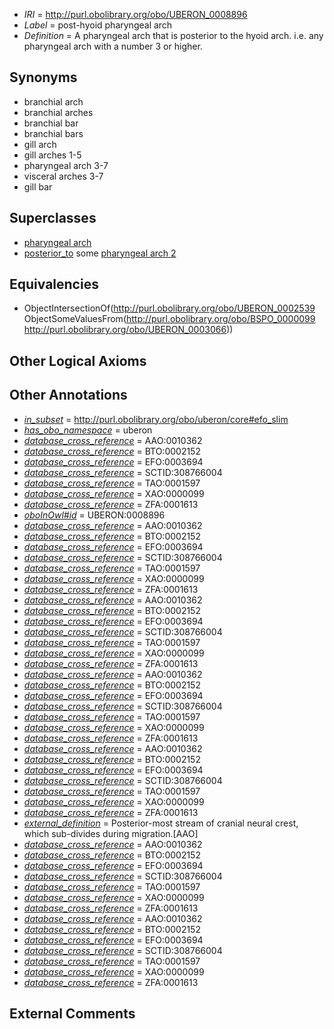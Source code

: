  * *IRI* = http://purl.obolibrary.org/obo/UBERON_0008896
 * *Label* = post-hyoid pharyngeal arch
 * *Definition* = A pharyngeal arch that is posterior to the hyoid arch. i.e. any pharyngeal arch with a number 3 or higher.

## Synonyms

 * branchial arch
 * branchial arches
 * branchial bar
 * branchial bars
 * gill arch
 * gill arches 1-5
 * pharyngeal arch 3-7
 * visceral arches 3-7
 * gill bar

## Superclasses

 * [pharyngeal arch](../../UBERON/39/UBERON_0002539.md)
 * [posterior_to](../../BSPO/99/BSPO_0000099.md) some [pharyngeal arch 2](../../UBERON/66/UBERON_0003066.md)

## Equivalencies

 * ObjectIntersectionOf(<http://purl.obolibrary.org/obo/UBERON_0002539> ObjectSomeValuesFrom(<http://purl.obolibrary.org/obo/BSPO_0000099> <http://purl.obolibrary.org/obo/UBERON_0003066>))

## Other Logical Axioms


## Other Annotations

 * *[in_subset](../../et/oboInOwl#inSubset.md)* = http://purl.obolibrary.org/obo/uberon/core#efo_slim
 * *[has_obo_namespace](../../ce/oboInOwl#hasOBONamespace.md)* = uberon
 * *[database_cross_reference](../../ef/oboInOwl#hasDbXref.md)* = AAO:0010362
 * *[database_cross_reference](../../ef/oboInOwl#hasDbXref.md)* = BTO:0002152
 * *[database_cross_reference](../../ef/oboInOwl#hasDbXref.md)* = EFO:0003694
 * *[database_cross_reference](../../ef/oboInOwl#hasDbXref.md)* = SCTID:308766004
 * *[database_cross_reference](../../ef/oboInOwl#hasDbXref.md)* = TAO:0001597
 * *[database_cross_reference](../../ef/oboInOwl#hasDbXref.md)* = XAO:0000099
 * *[database_cross_reference](../../ef/oboInOwl#hasDbXref.md)* = ZFA:0001613
 * *[oboInOwl#id](../../id/oboInOwl#id.md)* = UBERON:0008896
 * *[database_cross_reference](../../ef/oboInOwl#hasDbXref.md)* = AAO:0010362
 * *[database_cross_reference](../../ef/oboInOwl#hasDbXref.md)* = BTO:0002152
 * *[database_cross_reference](../../ef/oboInOwl#hasDbXref.md)* = EFO:0003694
 * *[database_cross_reference](../../ef/oboInOwl#hasDbXref.md)* = SCTID:308766004
 * *[database_cross_reference](../../ef/oboInOwl#hasDbXref.md)* = TAO:0001597
 * *[database_cross_reference](../../ef/oboInOwl#hasDbXref.md)* = XAO:0000099
 * *[database_cross_reference](../../ef/oboInOwl#hasDbXref.md)* = ZFA:0001613
 * *[database_cross_reference](../../ef/oboInOwl#hasDbXref.md)* = AAO:0010362
 * *[database_cross_reference](../../ef/oboInOwl#hasDbXref.md)* = BTO:0002152
 * *[database_cross_reference](../../ef/oboInOwl#hasDbXref.md)* = EFO:0003694
 * *[database_cross_reference](../../ef/oboInOwl#hasDbXref.md)* = SCTID:308766004
 * *[database_cross_reference](../../ef/oboInOwl#hasDbXref.md)* = TAO:0001597
 * *[database_cross_reference](../../ef/oboInOwl#hasDbXref.md)* = XAO:0000099
 * *[database_cross_reference](../../ef/oboInOwl#hasDbXref.md)* = ZFA:0001613
 * *[database_cross_reference](../../ef/oboInOwl#hasDbXref.md)* = AAO:0010362
 * *[database_cross_reference](../../ef/oboInOwl#hasDbXref.md)* = BTO:0002152
 * *[database_cross_reference](../../ef/oboInOwl#hasDbXref.md)* = EFO:0003694
 * *[database_cross_reference](../../ef/oboInOwl#hasDbXref.md)* = SCTID:308766004
 * *[database_cross_reference](../../ef/oboInOwl#hasDbXref.md)* = TAO:0001597
 * *[database_cross_reference](../../ef/oboInOwl#hasDbXref.md)* = XAO:0000099
 * *[database_cross_reference](../../ef/oboInOwl#hasDbXref.md)* = ZFA:0001613
 * *[database_cross_reference](../../ef/oboInOwl#hasDbXref.md)* = AAO:0010362
 * *[database_cross_reference](../../ef/oboInOwl#hasDbXref.md)* = BTO:0002152
 * *[database_cross_reference](../../ef/oboInOwl#hasDbXref.md)* = EFO:0003694
 * *[database_cross_reference](../../ef/oboInOwl#hasDbXref.md)* = SCTID:308766004
 * *[database_cross_reference](../../ef/oboInOwl#hasDbXref.md)* = TAO:0001597
 * *[database_cross_reference](../../ef/oboInOwl#hasDbXref.md)* = XAO:0000099
 * *[database_cross_reference](../../ef/oboInOwl#hasDbXref.md)* = ZFA:0001613
 * *[external_definition](../../UBPROP/01/UBPROP_0000001.md)* = Posterior-most stream of cranial neural crest, which sub-divides during migration.[AAO]
 * *[database_cross_reference](../../ef/oboInOwl#hasDbXref.md)* = AAO:0010362
 * *[database_cross_reference](../../ef/oboInOwl#hasDbXref.md)* = BTO:0002152
 * *[database_cross_reference](../../ef/oboInOwl#hasDbXref.md)* = EFO:0003694
 * *[database_cross_reference](../../ef/oboInOwl#hasDbXref.md)* = SCTID:308766004
 * *[database_cross_reference](../../ef/oboInOwl#hasDbXref.md)* = TAO:0001597
 * *[database_cross_reference](../../ef/oboInOwl#hasDbXref.md)* = XAO:0000099
 * *[database_cross_reference](../../ef/oboInOwl#hasDbXref.md)* = ZFA:0001613
 * *[database_cross_reference](../../ef/oboInOwl#hasDbXref.md)* = AAO:0010362
 * *[database_cross_reference](../../ef/oboInOwl#hasDbXref.md)* = BTO:0002152
 * *[database_cross_reference](../../ef/oboInOwl#hasDbXref.md)* = EFO:0003694
 * *[database_cross_reference](../../ef/oboInOwl#hasDbXref.md)* = SCTID:308766004
 * *[database_cross_reference](../../ef/oboInOwl#hasDbXref.md)* = TAO:0001597
 * *[database_cross_reference](../../ef/oboInOwl#hasDbXref.md)* = XAO:0000099
 * *[database_cross_reference](../../ef/oboInOwl#hasDbXref.md)* = ZFA:0001613

## External Comments

